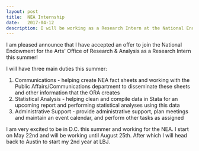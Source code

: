```yaml
---
layout: post
title:  NEA Internship
date:   2017-04-12
description: I will be working as a Research Intern at the National Endowment for the Arts!
---
```


I am pleased announce that I have accepted an offer to join the National Endowment for the Arts' Office of Research & Analysis as a Research Intern this summer!

I will have three main duties this summer: 

1. Communications - helping create NEA fact sheets and working with the Public Affairs/Communications department to disseminate these sheets and other information that the ORA creates
2. Statistical Analysis - helping clean and compile data in Stata for an upcoming report and performing statistical analyses using this data
3. Administrative Support - provide administrative support, plan meetings and maintain an event calendar, and perform other tasks as assigned

I am very excited to be in D.C. this summer and working for the NEA. I start on May 22nd and will be working until August 25th. After which I will head back to Austin to start my 2nd year at LBJ.

